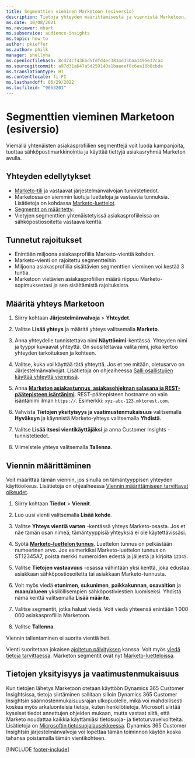 ```yaml
---
title: Segmenttien vieminen Marketoon (esiversio)
description: Tietoja yhteyden määrittämisestä ja viennistä Marketoon.
ms.date: 10/08/2021
ms.reviewer: mhart
ms.subservice: audience-insights
ms.topic: how-to
author: pkieffer
ms.author: philk
manager: shellyha
ms.openlocfilehash: 8cd24cf436bd5fdfd4ec3834d35baa1495e37ca4
ms.sourcegitcommit: a97d31a647a5d259140a1baaeef8c6ea10b8cbde
ms.translationtype: HT
ms.contentlocale: fi-FI
ms.lasthandoff: 06/29/2022
ms.locfileid: "9053201"
---
```

# <a name="export-segments-to-marketo-preview"></a>Segmenttien vieminen Marketoon (esiversio)

Viemällä yhtenäisten asiakasprofiilien segmenttejä voit luoda kampanjoita, tuottaa sähköpostimarkkinointia ja käyttää tiettyjä asiakasryhmiä Marketon avulla.

## <a name="prerequisites-for-connection"></a>Yhteyden edellytykset

-   [Marketo-tili](https://login.marketo.com/) ja vastaavat järjestelmänvalvojan tunnistetiedot.
-   Marketossa on aiemmin luotuja luetteloja ja vastaavia tunnuksia. Lisätietoja on kohdassa [Marketo-luettelot](https://docs.marketo.com/display/public/DOCS/Understanding+Static+Lists).
-   [Segmentit on määritetty](segments.md).
-   Vietyjen segmenttien yhtenäistetyissä asiakasprofiileissa on sähköpostiosoitetta vastaava kenttä.

## <a name="known-limitations"></a>Tunnetut rajoitukset

- Enintään miljoona asiakasprofiilia Marketo-vientiä kohden.
- Marketo-vienti on rajoitettu segmentteihin
- Miljoona asiakasprofiilia sisältävien segmenttien vieminen voi kestää 3 tuntia. 
- Marketoon vietävien asiakasprofiilien määrä riippuu Marketo-sopimuksestasi ja sen sisältämistä rajoituksista.

## <a name="set-up-connection-to-marketo"></a>Määritä yhteys Marketoon

1. Siirry kohtaan **Järjestelmänvalvoja** > **Yhteydet**.

1. Valitse **Lisää yhteys** ja määritä yhteys valitsemalla **Marketo**.

1. Anna yhteydelle tunnistettava nimi **Näyttönimi**-kentässä. Yhteyden nimi ja tyyppi kuvaavat yhteyttä. On suositeltavaa valita nimi, joka kertoo yhteyden tarkoituksen ja kohteen.

1. Valitse, kuka voi käyttää tätä yhteyttä. Jos et tee mitään, oletusarvo on Järjestelmänvalvojat. Lisätietoja on ohjeaiheessa [Salli osallistujien käyttää yhteyttä viennissä](connections.md#allow-contributors-to-use-a-connection-for-exports).

1. Anna **[Marketon asiakastunnus, asiakasohjelman salasana ja REST-päätepisteen isäntänimi](https://developers.marketo.com/rest-api/authentication/)**. REST-päätepisteen hostname on vain isäntänimi ilman `https://`. Esimerkki: `xyz-abc-123.mktorest.com`. 

1. Vahvista **Tietojen yksityisyys ja vaatimustenmukaisuus** valitsemalla **Hyväksyn** ja käynnistä Marketo-yhteys valitsemalla **Yhdistä**.

1. Valitse **Lisää itsesi vientikäyttäjäksi** ja anna Customer Insights -tunnistetiedot.

1. Viimeistele yhteys valitsemalla **Tallenna**.

## <a name="configure-an-export"></a>Viennin määrittäminen

Voit määrittää tämän viennin, jos sinulla on tämäntyyppisen yhteyden käyttöoikeus. Lisätietoja on ohjeaiheessa [Viennin määrittämiseen tarvittavat oikeudet](export-destinations.md#set-up-a-new-export).

1. Siirry kohtaan **Tiedot** > **Viennit**.

1. Luo uusi vienti valitsemalla **Lisää kohde**.

1. Valitse **Yhteys vientiä varten** -kentässä yhteys Marketo-osasta. Jos et näe tämän osan nimeä, tämäntyyppisiä yhteyksiä ei ole käytettävissäsi.

1. Syötä **[Marketo-luettelon tunnus](https://docs.marketo.com/display/public/DOCS/Understanding+Static+Lists)**. Luettelon tunnus on pelkästään numeerinen arvo. Jos esimerkiksi Marketo-luettelon tunnus on ST12345A7, poista merkki numeroiden edestä ja jäljestä ja kirjoita `12345`. 

1. Valitse **Tietojen vastaavuus** -osassa vähintään yksi kenttä, joka edustaa asiakkaan sähköpostiosoitetta tai asiakkaan Marketo-tunnusta. 

1. Voit myös viedä **etunimen**, **sukunimen**, **paikkakunnan**, **osavaltion** ja **maan/alueen** yksilöllisempien sähköpostiviestien luomiseksi. Yhdistä nämä kenttä valitsemalla **Lisää määrite**.

1. Valitse segmentit, jotka haluat viedä. Voit viedä yhteensä enintään 1 000 000 asiakasprofiilia Marketoon.

1. Valitse **Tallenna**.

Viennin tallentaminen ei suorita vientiä heti.

Vienti suoritetaan jokaisen [ajoitetun päivityksen](system.md#schedule-tab) kanssa. Voit myös [viedä tietoja tarvittaessa](export-destinations.md#run-exports-on-demand). Marketon segmentit ovat nyt [Marketo-luetteloissa](https://docs.marketo.com/display/public/DOCS/Understanding+Static+Lists).


## <a name="data-privacy-and-compliance"></a>Tietojen yksityisyys ja vaatimustenmukaisuus

Kun tietojen lähetys Marketoon otetaan käyttöön Dynamics 365 Customer Insightsissa, tietoja siirtäminen sallitaan silloin Dynamics 365 Customer Insightsin säännöstenmukaisuusrajan ulkopuolelle, mikä voi mahdollisesti koskea myös arkaluonteisia tietoja, kuten henkilötietoja. Microsoft siirtää kyseiset tiedot annettujen ohjeiden mukaan, mutta vastaat siitä, että Marketo noudattaa kaikkia käyttämiäsi tietosuoja- ja tietoturvavelvoitteita. Lisätietoja on [Microsoftin tietosuojalausekkeessa](https://go.microsoft.com/fwlink/?linkid=396732).
Dynamics 365 Customer Insightsin järjestelmänvalvoja voi lopettaa tämän toiminnon käytön koska tahansa poistamalla tämän vientikohteen.


[!INCLUDE [footer-include](includes/footer-banner.md)]
